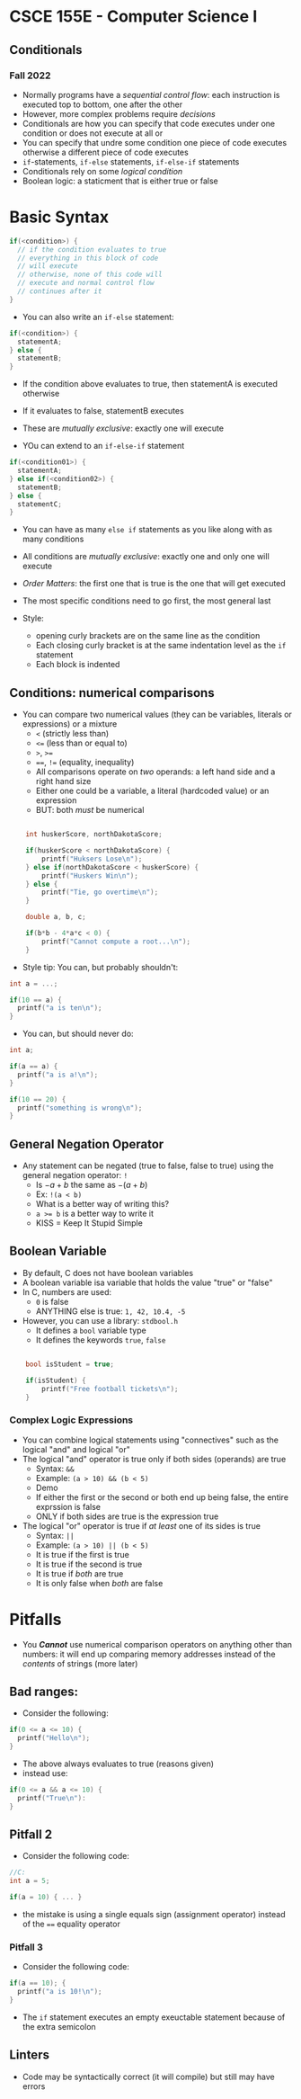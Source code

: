 
# CSCE 155E - Computer Science I
## Conditionals
### Fall 2022

* Normally programs have a *sequential control flow*: each
  instruction is executed top to bottom, one after the other
* However, more complex problems require *decisions*
* Conditionals are how you can specify that code executes
  under one condition or does not execute at all or
* You can specify that undre some condition one piece of code executes otherwise a different piece of code executes
* `if`-statements, `if-else` statements, `if-else-if` statements
* Conditionals rely on some *logical condition*
* Boolean logic: a staticment that is either true or false

# Basic Syntax

```c
if(<condition>) {
  // if the condition evaluates to true
  // everything in this block of code
  // will execute
  // otherwise, none of this code will
  // execute and normal control flow
  // continues after it
}
```

* You can also write an `if-else` statement:

```c
if(<condition>) {
  statementA;
} else {
  statementB;
}
```

* If the condition above evaluates to true, then statementA is executed otherwise
* If it evaluates to false, statementB executes
* These are *mutually exclusive*: exactly one will execute

* YOu can extend to an `if-else-if` statement

```c
if(<condition01>) {
  statementA;
} else if(<condition02>) {
  statementB;
} else {
  statementC;
}
```
* You can have as many `else if` statements as you like along with as many conditions
* All conditions are *mutually exclusive*: exactly one and only one will execute
* *Order Matters*: the first one that is true is the one that will get executed
* The most specific conditions need to go first, the most general last

* Style:
  * opening curly brackets are on the same line as the condition
  * Each closing curly bracket is at the same indentation level as the `if` statement
  * Each block is indented

## Conditions: numerical comparisons

* You can compare two numerical values (they can be variables, literals or expressions) or a mixture
  * `<` (strictly less than)
  * `<=` (less than or equal to)
  * `>`, `>=`
  * `==`, `!=` (equality, inequality)
  * All comparisons operate on *two* operands: a left hand side and a right hand size
  * Either one could be a variable, a literal (hardcoded value) or an expression
  * BUT: both *must* be numerical

```c

    int huskerScore, northDakotaScore;

    if(huskerScore < northDakotaScore) {
        printf("Huksers Lose\n");
    } else if(northDakotaScore < huskerScore) {
        printf("Huskers Win\n");
    } else {
        printf("Tie, go overtime\n");
    }

    double a, b, c;

    if(b*b - 4*a*c < 0) {
        printf("Cannot compute a root...\n");
    }
```

* Style tip: You can, but probably shouldn't:

```c
int a = ...;

if(10 == a) {
  printf("a is ten\n");
}
```

* You can, but should never do:

```c
int a;

if(a == a) {
  printf("a is a!\n");
}

if(10 == 20) {
  printf("something is wrong\n");
}
```
## General Negation Operator

* Any statement can be negated (true to false, false to true) using the general negation operator: `!`
  * Is $-a + b$ the same as $-(a + b)$
  * Ex: `!(a < b)`
  * What is a better way of writing this?
  * `a >= b` is a better way to write it
  * KISS = Keep It Stupid Simple

## Boolean Variable

* By default, C does not have boolean variables
* A boolean variable isa  variable that holds the value "true" or "false"
* In C, numbers are used:
  * `0` is false
  * ANYTHING else is true: `1, 42, 10.4, -5`
* However, you can use a library: `stdbool.h`
  * It defines a `bool` variable type
  * It defines the keywords `true`, `false`

```c

    bool isStudent = true;

    if(isStudent) {
        printf("Free football tickets\n");
    }

```

### Complex Logic Expressions

* You can combine logical statements using "connectives" such as the logical "and" and logical "or"
* The logical "and" operator is true only if both sides (operands) are true
  * Syntax: `&&`
  * Example: `(a > 10) && (b < 5)`
  * Demo
  * If either the first or the second or both end up being false, the entire exprssion is false
  * ONLY if both sides are true is the expression true
* The logical "or" operator is true if *at least* one of its sides is true
  * Syntax: `||`
  * Example:  `(a > 10) || (b < 5)`
  * It is true if the first is true
  * It is true if the second is true
  * It is true if *both* are true
  * It is only false when *both* are false

# Pitfalls

* You ***Cannot*** use numerical comparison operators on anything other than numbers: it will end up comparing memory addresses instead of the *contents* of strings (more later)


## Bad ranges:


* Consider the following:

```c
if(0 <= a <= 10) {
  printf("Hello\n");
}
```

* The above always evaluates to true (reasons given)
* instead use:

```c
if(0 <= a && a <= 10) {
  printf("True\n"):
}
```

## Pitfall 2
* Consider the following code:

```c
//C:
int a = 5;

if(a = 10) { ... }
```

* the mistake is using a single equals sign (assignment operator) instead of the `==` equality operator

### Pitfall 3
* Consider the following code:

```c
if(a == 10); {
  printf("a is 10!\n");
}

```

* The `if` statement executes an empty exeuctable statement because of the extra semicolon

## Linters

* Code may be syntactically correct (it will compile) but still may have errors




```text







```
